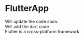 # FlutterApp

Will update the code soon. <br/>
Will add the dart code
<br/>
Flutter is a cross-platform framework
<br/>
